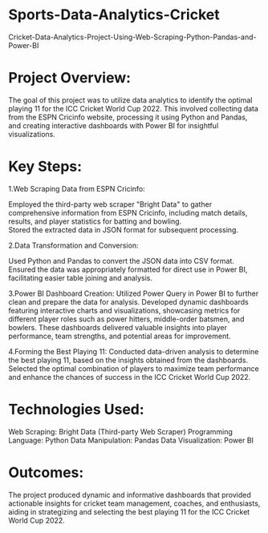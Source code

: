 # Sports-Data-Analytics-Cricket
Cricket-Data-Analytics-Project-Using-Web-Scraping-Python-Pandas-and-Power-BI

# Project Overview:
The goal of this project was to utilize data analytics to identify the optimal playing 11 for the ICC Cricket World Cup 2022. This involved collecting data from the ESPN Cricinfo website, processing it using Python and Pandas, and creating interactive dashboards with Power BI for insightful visualizations.

# Key Steps:

1.Web Scraping Data from ESPN Cricinfo:

Employed the third-party web scraper "Bright Data" to gather comprehensive information from ESPN Cricinfo, including match details, results, and player statistics for batting and bowling.  
   Stored the extracted data in JSON format for subsequent processing.

2.Data Transformation and Conversion:

Used Python and Pandas to convert the JSON data into CSV format.
  Ensured the data was appropriately formatted for direct use in Power BI, facilitating easier table joining and analysis.

3.Power BI Dashboard Creation:
Utilized Power Query in Power BI to further clean and prepare the data for analysis.
   Developed dynamic dashboards featuring interactive charts and visualizations, showcasing metrics for different player roles such as power hitters, middle-order batsmen, and bowlers.
   These dashboards delivered valuable insights into player performance, team strengths, and potential areas for improvement.

4.Forming the Best Playing 11:
Conducted data-driven analysis to determine the best playing 11, based on the insights obtained from the dashboards.
   Selected the optimal combination of players to maximize team performance and enhance the chances of success in the ICC Cricket World Cup 2022.

# Technologies Used:
Web Scraping: Bright Data (Third-party Web Scraper)
   Programming Language: Python
   Data Manipulation: Pandas
   Data Visualization: Power BI

# Outcomes:
The project produced dynamic and informative dashboards that provided actionable insights for cricket team management, coaches, and enthusiasts, aiding in strategizing and selecting the best playing 11 for the ICC Cricket World Cup 2022.
